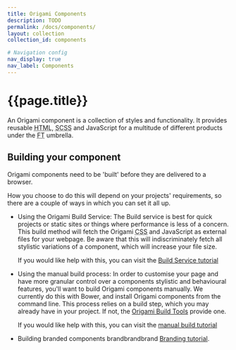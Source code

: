 ```yaml
---
title: Origami Components
description: TODO
permalink: /docs/components/
layout: collection
collection_id: components

# Navigation config
nav_display: true
nav_label: Components
---
```



# {{page.title}}

An Origami component is a collection of styles and functionality. It provides reusable <abbr title="Hypertext Markup Language">HTML</abbr>, <abbr title="Sassy Cascading Style Sheets">SCSS</abbr> and JavaScript for a multitude of different products under the <abbr title="Financial Times">FT</abbr> umbrella.

## Building your component

Origami components need to be 'built' before they are delivered to a browser.

How you choose to do this will depend on your projects' requirements, so there are a couple of ways in which you can set it all up.

- Using the Origami Build Service:
	The Build service is best for quick projects or static sites or things where performance is less of a concern. This build method will fetch the Origami <abbr title="Cascading Style Sheets">CSS</abbr> and JavaScript as external files for your webpage. Be aware that this will indiscriminately fetch all stylistic variations of a component, which will increase your file size.


	If you would like help with this, you can visit the [Build Service tutorial](/docs/tutorials/build-service/)


- Using the manual build process:
	In order to customise your page and have more granular control over a components stylistic and behavioural features, you'll want to build Origami components manually. We currently do this with Bower, and install Origami components from the command line. This process relies on a build step, which you may already have in your project. If not, the <a href="https://github.com/Financial-Times/origami-build-tools" class="o-typography-link--external" target="\_blank" rel="noopener">Origami Build Tools</a> provide one.


	If you would like help with this, you can visit the [manual build tutorial](/docs/tutorials/manual-build/)

- Building branded components
	brandbrandbrand
	[Branding tutorial](/TODO).
